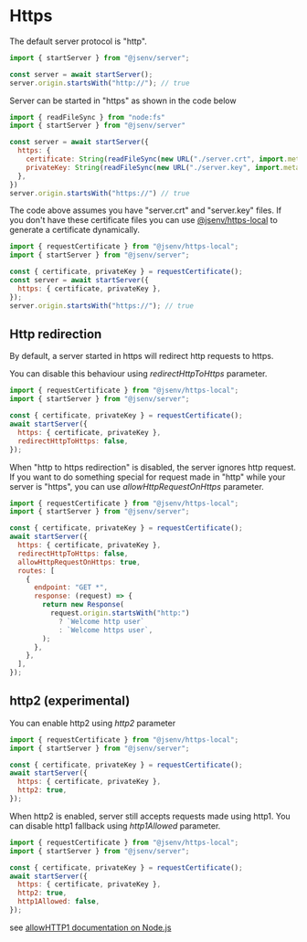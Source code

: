 # Https

The default server protocol is "http".

```js
import { startServer } from "@jsenv/server";

const server = await startServer();
server.origin.startsWith("http://"); // true
```

Server can be started in "https" as shown in the code below

```js
import { readFileSync } from "node:fs"
import { startServer } from "@jsenv/server"

const server = await startServer({
  https: {
    certificate: String(readFileSync(new URL("./server.crt", import.meta.url)),
    privateKey: String(readFileSync(new URL("./server.key", import.meta.url)),
  },
})
server.origin.startsWith("https://") // true
```

The code above assumes you have "server.crt" and "server.key" files.
If you don't have these certificate files you can use [@jsenv/https-local](https://github.com/jsenv/https-local#https-local---)
to generate a certificate dynamically.

```js
import { requestCertificate } from "@jsenv/https-local";
import { startServer } from "@jsenv/server";

const { certificate, privateKey } = requestCertificate();
const server = await startServer({
  https: { certificate, privateKey },
});
server.origin.startsWith("https://"); // true
```

## Http redirection

By default, a server started in https will redirect http requests to https.

You can disable this behaviour using _redirectHttpToHttps_ parameter.

```js
import { requestCertificate } from "@jsenv/https-local";
import { startServer } from "@jsenv/server";

const { certificate, privateKey } = requestCertificate();
await startServer({
  https: { certificate, privateKey },
  redirectHttpToHttps: false,
});
```

When "http to https redirection" is disabled, the server ignores http request. If you want to do something special for request made in "http" while your server is "https", you can use _allowHttpRequestOnHttps_ parameter.

```js
import { requestCertificate } from "@jsenv/https-local";
import { startServer } from "@jsenv/server";

const { certificate, privateKey } = requestCertificate();
await startServer({
  https: { certificate, privateKey },
  redirectHttpToHttps: false,
  allowHttpRequestOnHttps: true,
  routes: [
    {
      endpoint: "GET *",
      response: (request) => {
        return new Response(
          request.origin.startsWith("http:")
            ? `Welcome http user`
            : `Welcome https user`,
        );
      },
    },
  ],
});
```

## http2 (experimental)

You can enable http2 using _http2_ parameter

```js
import { requestCertificate } from "@jsenv/https-local";
import { startServer } from "@jsenv/server";

const { certificate, privateKey } = requestCertificate();
await startServer({
  https: { certificate, privateKey },
  http2: true,
});
```

When http2 is enabled, server still accepts requests made using http1.
You can disable http1 fallback using _http1Allowed_ parameter.

```js
import { requestCertificate } from "@jsenv/https-local";
import { startServer } from "@jsenv/server";

const { certificate, privateKey } = requestCertificate();
await startServer({
  https: { certificate, privateKey },
  http2: true,
  http1Allowed: false,
});
```

see [allowHTTP1 documentation on Node.js](https://nodejs.org/dist/latest-v13.x/docs/api/http2.html#http2_http2_createsecureserver_options_onrequesthandler)
